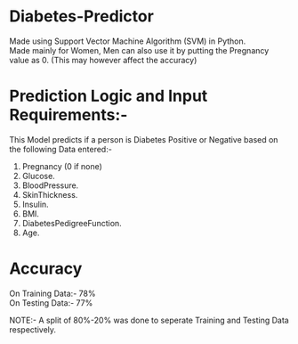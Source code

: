 # Diabetes-Predictor
Made using Support Vector Machine Algorithm (SVM) in Python.  
Made mainly for Women, Men can also use it by putting the Pregnancy value as 0. (This may however affect the accuracy)   
# Prediction Logic and Input Requirements:-  
This Model predicts if a person is Diabetes Positive or Negative based on the following Data entered:-   
1) Pregnancy (0 if none)   
2) Glucose.  
3) BloodPressure.  
4) SkinThickness. 
5) Insulin.  
6) BMI.  
7) DiabetesPedigreeFunction.  
8) Age.  
# Accuracy    
On Training Data:- 78%   
On Testing Data:- 77%

NOTE:- A split of 80%-20% was done to seperate Training and Testing Data respectively.
